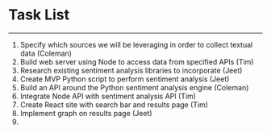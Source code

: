 # Task List
---

1. Specify which sources we will be leveraging in order to collect textual data (Coleman)
2. Build web server using Node to access data from specified APIs (Tim)
3. Research existing sentiment analysis libraries to incorporate (Jeet)
4. Create MVP Python script to perform sentiment analysis (Jeet)
5. Build an API around the Python sentiment analysis engine (Coleman)
6. Integrate Node API with sentiment analysis API (Tim)
7. Create React site with search bar and results page (Tim)
8. Implement graph on results page (Jeet)
9. 
